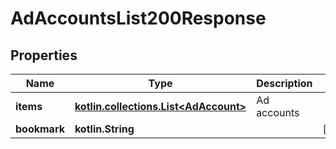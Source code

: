 
# AdAccountsList200Response

## Properties
| Name | Type | Description | Notes |
| ------------ | ------------- | ------------- | ------------- |
| **items** | [**kotlin.collections.List&lt;AdAccount&gt;**](AdAccount.md) | Ad accounts |  |
| **bookmark** | **kotlin.String** |  |  [optional] |



